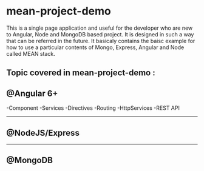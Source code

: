 # mean-project-demo
This is a single page application and useful for the developer who are new to Angular, Node and MongoDB based project. It is designed in such a way that can be referred in the future. It basicaly contains the baisc example for how to use a particular contents of Mongo, Express, Angular and Node called MEAN stack.

## Topic covered in mean-project-demo :

@Angular 6+
------------------
-Component
-Services
-Directives
-Routing
-HttpServices
-REST API


------------------
@NodeJS/Express
------------------

------------------
@MongoDB
------------------

